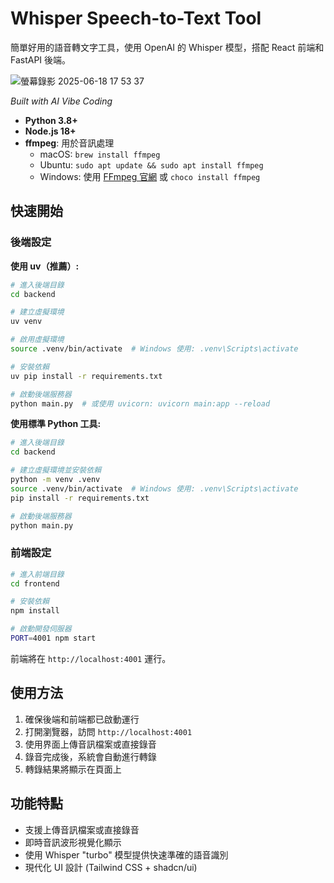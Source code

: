 # Whisper Speech-to-Text Tool

簡單好用的語音轉文字工具，使用 OpenAI 的 Whisper 模型，搭配 React 前端和 FastAPI 後端。

![螢幕錄影 2025-06-18 17 53 37](https://github.com/user-attachments/assets/44a901d3-e8a7-435e-858e-c9c5cfccea7d)


*Built with AI Vibe Coding*

* **Python 3.8+**
* **Node.js 18+**
* **ffmpeg**: 用於音訊處理 
  * macOS: `brew install ffmpeg`
  * Ubuntu: `sudo apt update && sudo apt install ffmpeg`
  * Windows: 使用 [FFmpeg 官網](https://ffmpeg.org/download.html) 或 `choco install ffmpeg`

## 快速開始

### 後端設定

**使用 uv（推薦）:**

```bash
# 進入後端目錄
cd backend

# 建立虛擬環境
uv venv

# 啟用虛擬環境
source .venv/bin/activate  # Windows 使用: .venv\Scripts\activate

# 安裝依賴
uv pip install -r requirements.txt

# 啟動後端服務器
python main.py  # 或使用 uvicorn: uvicorn main:app --reload
```

**使用標準 Python 工具:**

```bash
# 進入後端目錄
cd backend

# 建立虛擬環境並安裝依賴
python -m venv .venv
source .venv/bin/activate  # Windows 使用: .venv\Scripts\activate
pip install -r requirements.txt

# 啟動後端服務器
python main.py
```

### 前端設定

```bash
# 進入前端目錄
cd frontend

# 安裝依賴
npm install

# 啟動開發伺服器
PORT=4001 npm start
```

前端將在 `http://localhost:4001` 運行。

## 使用方法

1. 確保後端和前端都已啟動運行
2. 打開瀏覽器，訪問 `http://localhost:4001`
3. 使用界面上傳音訊檔案或直接錄音
4. 錄音完成後，系統會自動進行轉錄
5. 轉錄結果將顯示在頁面上

## 功能特點

* 支援上傳音訊檔案或直接錄音
* 即時音訊波形視覺化顯示
* 使用 Whisper "turbo" 模型提供快速準確的語音識別
* 現代化 UI 設計 (Tailwind CSS + shadcn/ui)

